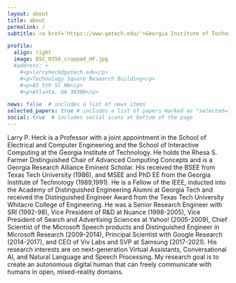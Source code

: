 ```yaml
---
layout: about
title: about
permalink: /
subtitle: <a href='https://www.gatech.edu/'>Georgia Institute of Technology</a>

profile:
  align: right
  image: DSC_0350_cropped_HF.jpg
  #address: >
    #<p>larryheck@gatech.edu</p>
    #<p>Technology Square Research Building</p>
    #<p>85 5th St NW</p>
    #<p>Atlanta, GA 30308</p>

news: false  # includes a list of news items
selected_papers: true # includes a list of papers marked as "selected={true}"
social: true  # includes social icons at bottom of the page
---
```


Larry P. Heck is a Professor with a joint appointment in the School of Electrical and Computer Engineering and the School of Interactive Computing at the Georgia Institute of Technology. He holds the Rhesa S. Farmer Distinguished Chair of Advanced Computing Concepts and is a Georgia Research Alliance Eminent Scholar. His received the BSEE from Texas Tech University (1986), and MSEE and PhD EE from the Georgia Institute of Technology (1989,1991). He is a Fellow of the IEEE, inducted into the Academy of Distinguished Engineering Alumni at Georgia Tech and received the Distinguished Engineer Award from the Texas Tech University Whitacre College of Engineering. He was a Senior Research Engineer with SRI (1992-98), Vice President of R&D at Nuance (1998-2005), Vice President of Search and Advertising Sciences at Yahoo! (2005-2009), Chief Scientist of the Microsoft Speech products and Distinguished Engineer in Microsoft Research (2009-2014), Principal Scientist with Google Research (2014-2017), and CEO of Viv Labs and SVP at Samsung (2017-2021). His research interests are on next-generation <span class="font-weight-bold">Virtual Assistants</span>, <span class="font-weight-bold">Conversational AI</span>, and <span class="font-weight-bold">Natural Language and Speech Processing</span>. My research goal is to create an autonomous <span class="font-weight-bold">digital human</span> that can freely communicate with humans in <span class="font-weight-bold">open, mixed-reality</span> domains.
